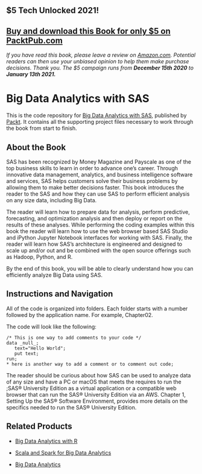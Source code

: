 ## $5 Tech Unlocked 2021!
[Buy and download this Book for only $5 on PacktPub.com](https://www.packtpub.com/product/big-data-analytics-with-sas/9781788290906)
-----
*If you have read this book, please leave a review on [Amazon.com](https://www.amazon.com/gp/product/1788290909).     Potential readers can then use your unbiased opinion to help them make purchase decisions. Thank you. The $5 campaign         runs from __December 15th 2020__ to __January 13th 2021.__*

# Big Data Analytics with SAS
This is the code repository for [Big Data Analytics with SAS](https://www.packtpub.com/big-data-and-business-intelligence/big-data-analytics-sas?utm_source=github&utm_medium=repository&utm_campaign=9781788290906), published by [Packt](https://www.packtpub.com/?utm_source=github). It contains all the supporting project files necessary to work through the book from start to finish.
## About the Book
SAS has been recognized by Money Magazine and Payscale as one of the top business skills to learn in order to advance one’s career. Through innovative data management, analytics, and business intelligence software and services, SAS helps customers solve their business problems by allowing them to make better decisions faster. This book introduces the reader to the SAS and how they can use SAS to perform efficient analysis on any size data, including Big Data.

The reader will learn how to prepare data for analysis, perform predictive, forecasting, and optimization analysis and then deploy or report on the results of these analyses. While performing the coding examples within this book the reader will learn how to use the web browser based SAS Studio and iPython Jupyter Notebook interfaces for working with SAS. Finally, the reader will learn how SAS’s architecture is engineered and designed to scale up and/or out and be combined with the open source offerings such as Hadoop, Python, and R.

By the end of this book, you will be able to clearly understand how you can efficiently analyze Big Data using SAS.

## Instructions and Navigation
All of the code is organized into folders. Each folder starts with a number followed by the application name. For example, Chapter02.



The code will look like the following:
```
/* This is one way to add comments to your code */
data _null_;
   text="Hello World";
   put text;
run;
* here is another way to add a comment or to comment out code;
```

The reader should be curious about how SAS can be used to analyze data of any size and have a PC or macOS that meets the requires to run the ;SAS® University Edition as a virtual application or a compatible web browser that can run the SAS® University Edition via an AWS. Chapter 1, Setting Up the SAS® Software Environment, provides more details on the specifics needed to run the SAS® University Edition.

## Related Products
* [Big Data Analytics with R](https://www.packtpub.com/big-data-and-business-intelligence/big-data-analytics-r?utm_source=github&utm_medium=repository&utm_campaign=9781786466457)

* [Scala and Spark for Big Data Analytics](https://www.packtpub.com/big-data-and-business-intelligence/scala-and-spark-big-data-analytics?utm_source=github&utm_medium=repository&utm_campaign=9781785280849)

* [Big Data Analytics](https://www.packtpub.com/big-data-and-business-intelligence/big-data-analytics?utm_source=github&utm_medium=repository&utm_campaign=9781785884696)
